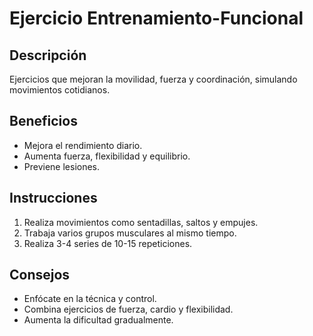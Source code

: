 # Ejercicio Entrenamiento-Funcional

## Descripción
Ejercicios que mejoran la movilidad, fuerza y coordinación, simulando movimientos cotidianos.

## Beneficios
- Mejora el rendimiento diario.
- Aumenta fuerza, flexibilidad y equilibrio.
- Previene lesiones.

## Instrucciones
1. Realiza movimientos como sentadillas, saltos y empujes.
2. Trabaja varios grupos musculares al mismo tiempo.
3. Realiza 3-4 series de 10-15 repeticiones.

## Consejos
- Enfócate en la técnica y control.
- Combina ejercicios de fuerza, cardio y flexibilidad.
- Aumenta la dificultad gradualmente.